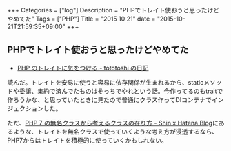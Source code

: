 +++
Categories = ["log"]
Description = "PHPでトレイト使おうと思ったけどやめてた"
Tags = ["PHP"]
Title = "2015 10 21"
date = "2015-10-21T21:59:35+09:00"
+++

## PHPでトレイト使おうと思ったけどやめてた
* [PHP のトレイトに気をつける - tototoshi の日記](http://tototoshi.hatenablog.com/entry/2015/01/14/172602)

読んだ。トレイトを安易に使うと容易に依存関係が生まれるから、staticメソッドや委譲、集約で済んでたものはそっちでやれという話。今作ってるのもtraitで作ろうかな、と思っていたときに見たので普通にクラス作ってDIコンテナでインジェクションした。

ただ、[PHP 7 の無名クラスから考えるクラスの在り方 - Shin x Hatena Blog](http://shin1x1.hatenablog.com/entry/anonymous-class-change-class-in-php7)にあるような、トレイトを無名クラスで使っていくような考え方が浸透するなら、PHP7からはトレイトを積極的に使っていくかもしれない。